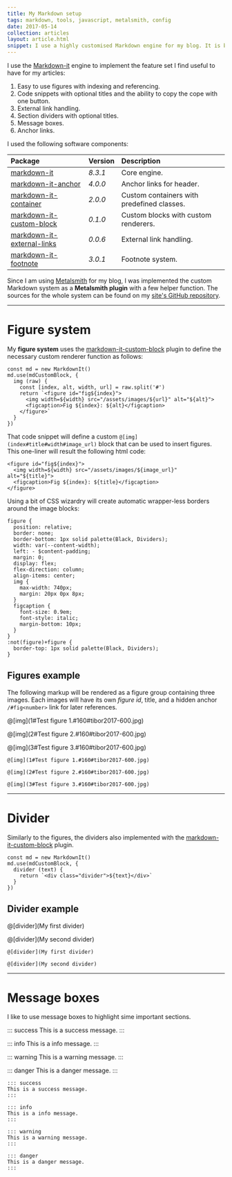 ```yaml
---
title: My Markdown setup
tags: markdown, tools, javascript, metalsmith, config
date: 2017-05-14
collection: articles
layout: article.html
snippet: I use a highly customised Markdown engine for my blog. It is backed up by the javascript based pluggable Markdown-it engine. In this article I am going to show you all the features it has.
---
```


I use the [Markdown-it](https://github.com/markdown-it/markdown-it) engine to implement the feature set I find useful to have for my articles:

1. Easy to use figures with indexing and referencing.
1. Code snippets with optional titles and the ability to copy the cope with one button.
1. External link handling.
1. Section dividers with optional titles.
1. Message boxes.
1. Anchor links.

I used the following software components:


| Package | Version | Description |
|:--------|:--------|:------------|
|[markdown-it](https://www.npmjs.com/package/markdown-it) | _8.3.1_ | Core engine. |
|[markdown-it-anchor](https://www.npmjs.com/package/markdown-it-anchor) | _4.0.0_ | Anchor links for header. |
|[markdown-it-container](https://www.npmjs.com/package/markdown-it-container) | _2.0.0_ | Custom containers with predefined classes. |
|[markdown-it-custom-block](https://www.npmjs.com/package/markdown-it-custom-block) | _0.1.0_ | Custom blocks with custom renderers. |
|[markdown-it-external-links](https://www.npmjs.com/package/markdown-it-external-links) | _0.0.6_ | External link handling. |
|[markdown-it-footnote](https://www.npmjs.com/package/markdown-it-footnote) | _3.0.1_ | Footnote system. |

Since I am using [Metalsmith](http://www.metalsmith.io/) for my blog, I was implemented the custom Markdown system as a __Metalsmith plugin__ with a few helper function. The sources for the whole system can be found on my [site's GitHub repository](https://github.com/tiborsimon/site).

---

# Figure system

My __figure system__ uses the [markdown-it-custom-block](https://www.npmjs.com/package/markdown-it-custom-block) plugin to define the necessary custom renderer function as follows:

```
const md = new MarkdownIt()
md.use(mdCustomBlock, {
  img (raw) {
    const [index, alt, width, url] = raw.split('#')
    return `<figure id="fig${index}">
      <img width=${width} src="/assets/images/${url}" alt="${alt}">
      <figcaption>Fig ${index}: ${alt}</figcaption>
    </figure>`
  }
})
```

That code snippet will define a custom `@[img](index#title#width#image_url)` block that can be used to insert figures. This one-liner will result the following html code:

```
<figure id="fig${index}">
  <img width=${width} src="/assets/images/${image_url}" alt="${title}">
  <figcaption>Fig ${index}: ${title}</figcaption>
</figure>
```

Using a bit of CSS wizardry will create automatic wrapper-less borders around the image blocks:

```
figure {
  position: relative;
  border: none;
  border-bottom: 1px solid palette(Black, Dividers);
  width: var(--content-width);
  left: - $content-padding;
  margin: 0;
  display: flex;
  flex-direction: column;
  align-items: center;
  img {
    max-width: 740px;
    margin: 20px 0px 8px;
  }
  figcaption {
    font-size: 0.9em;
    font-style: italic;
    margin-bottom: 10px;
  }
}
:not(figure)+figure {
  border-top: 1px solid palette(Black, Dividers);
}
```

## Figures example

The following markup will be rendered as a figure group containing three images. Each images will have its own _figure id_, title, and a hidden anchor `/#fig<number>` link for later references.

@[img](1#Test figure 1.#160#tibor2017-600.jpg)

@[img](2#Test figure 2.#160#tibor2017-600.jpg)

@[img](3#Test figure 3.#160#tibor2017-600.jpg)


``` Figure_syntax
@[img](1#Test figure 1.#160#tibor2017-600.jpg)

@[img](2#Test figure 2.#160#tibor2017-600.jpg)

@[img](3#Test figure 3.#160#tibor2017-600.jpg)
```

---

# Divider

Similarly to the figures, the dividers also implemented with the [markdown-it-custom-block](https://www.npmjs.com/package/markdown-it-custom-block) plugin.

```
const md = new MarkdownIt()
md.use(mdCustomBlock, {
  divider (text) {
    return `<div class="divider">${text}</div>`
  }
})
```

## Divider example

@[divider](My first divider)

@[divider](My second divider)

``` Divider_syntax
@[divider](My first divider)

@[divider](My second divider)
```
---

# Message boxes

I like to use message boxes to highlight sime important sections.

::: success
This is a success message.
:::

::: info
This is a info message.
:::

::: warning
This is a warning message.
:::

::: danger
This is a danger message.
:::

``` Message_box_syntax
::: success
This is a success message.
:::

::: info
This is a info message.
:::

::: warning
This is a warning message.
:::

::: danger
This is a danger message.
:::
```

